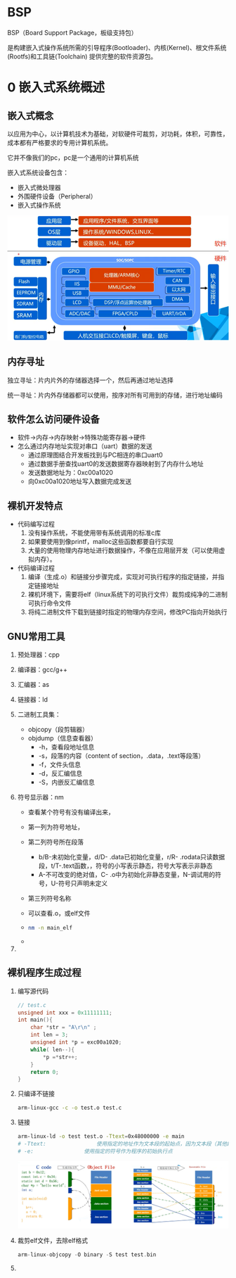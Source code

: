 # BSP

BSP（Board Support Package，板级支持包）

是构建嵌入式操作系统所需的引导程序(Bootloader)、内核(Kernel)、根文件系统(Rootfs)和工具链(Toolchain) 提供完整的软件资源包。

# 0 嵌入式系统概述

## 嵌入式概念

以应用为中心，以计算机技术为基础，对软硬件可裁剪，对功耗，体积，可靠性，成本都有严格要求的专用计算机系统。

它并不像我们的pc，pc是一个通用的计算机系统

嵌入式系统设备包含：

- 嵌入式微处理器
- 外围硬件设备（Peripheral）
- 嵌入式操作系统





![image-20240531104338928](legend/image-20240531104338928.png)

## 内存寻址

独立寻址：片内片外的存储器选择一个，然后再通过地址选择

统一寻址：片内外存储器都可以使用，按序对所有可用到的存储，进行地址编码



## 软件怎么访问硬件设备

- 软件->内存->内存映射->特殊功能寄存器->硬件
- 怎么通过内存地址实现对串口（uart）数据的发送
  - 通过原理图结合开发板找到与PC相连的串口uart0
  - 通过数据手册查找uart0的发送数据寄存器映射到了内存什么地址
  - 发送数据地址为：0xc00a1020
  - 向0xc00a1020地址写入数据完成发送



## 裸机开发特点

- 代码编写过程
  1. 没有操作系统，不能使用带有系统调用的标准c库
  2. 如果要使用到像printf，malloc这些函数都要自行实现
  3. 大量的使用物理内存地址进行数据操作，不像在应用层开发（可以使用虚拟内存）。
- 代码编译过程
  1. 编译（生成.o）和链接分步骤完成，实现对可执行程序的指定链接，并指定链接地址
  2. 裸机环境下，需要将elf（linux系统下的可执行文件）裁剪成纯净的二进制可执行命令文件
  3. 将纯二进制文件下载到链接时指定的物理内存空间，修改PC指向开始执行

## GNU常用工具

1. 预处理器：cpp

2. 编译器：gcc/g++

3. 汇编器：as

4. 链接器：ld

5. 二进制工具集：

   - objcopy（段剪辑器）
   - objdump（信息查看器）
     - -h，查看段地址信息
     - -s，段落的内容（content of section，.data，.text等段落）
     - -f，文件头信息
     - -d，反汇编信息
     - -S，内嵌反汇编信息

6. 符号显示器：nm

   - 查看某个符号有没有编译出来，

   - 第一列为符号地址，

   - 第二列符号所在段落

     - b/B-未初始化变量，d/D- .data已初始化变量，r/R- .rodata只读数据段，t/T-.text函数，，符号的小写表示静态，符号大写表示非静态
     - A-不可改变的绝对值，C- .o中为初始化非静态变量，N-调试用的符号，U-符号只声明未定义

   - 第三列符号名称

   - 可以查看.o，或elf文件

   - ```bash
     nm -n main_elf
     ```

   - 

7. 



## 裸机程序生成过程

1. 编写源代码

   ```c
   // test.c
   unsigned int xxx = 0x11111111;
   int main(){
       char *str = "A\r\n" ;
       int len = 3;
       unsigned int *p = exc00a1020;
       while( len--){
           *p =*str++;
       }
       return 0;
   }
   ```

2. 只编译不链接

   ```bash
   arm-linux-gcc -c -o test.o test.c
   ```

3. 链接

   ```bash
   arm-linux-ld -o test test.o -Ttext=0x48000000 -e main
   # -Ttext:				使用指定的地址作为文本段的起始点，因为文本段（其他段落都在文本段后面）作为程序的起始地址。
   # -e:				使用指定的符号作为程序的初始执行点
   ```

   ![](./legend/编译链接过程.png)

4. 裁剪elf文件，去除elf格式

   ```c
   arm-linux-objcopy -O binary -S test test.bin
   ```

   

5. 